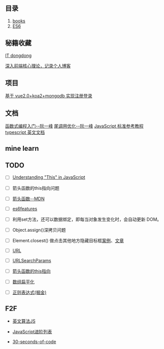 ## 目录

1. [books](https://github.com/HurricaneTBS/nodejs/tree/main/books)
2. [ES6](https://github.com/HurricaneTBS/nodejs/tree/main/es)

## 秘籍收藏

[IT dongdong](https://docs.itdongdong.com/collection/index.html)

[深入前端核心理论，记录个人博客](https://github.com/simon9124/my_demos)

## 项目

[基于 vue2.0+koa2+mongodb 实现注册登录](https://github.com/stzhongjie/vue-login)

## 文档

[函数式编程入门--阮一峰](https://www.ruanyifeng.com/blog/2017/02/fp-tutorial.html)
[尾调用优化--阮一峰](http://www.ruanyifeng.com/blog/2015/04/tail-call.html)
[JavaScript 标准参考教程](http://javascript.ruanyifeng.com/#toc3)
[typescript 英文文档](https://www.typescriptlang.org/docs/handbook/2/objects.html)
## mine learn


## TODO

- [ ] [Understanding "This" in JavaScript](https://www.codementor.io/@dariogarciamoya/understanding--this--in-javascript-du1084lyn?icn=post-8i1jca6jp&ici=post-du1084lyn)
- [ ] 箭头函数的this指向问题
- [ ] [箭头函数--MDN](https://developer.mozilla.org/zh-CN/docs/Web/JavaScript/Reference/Functions/Arrow_functions)
- [ ] [es6features](https://github.com/lukehoban/es6features#arrows)
- [ ] 利用set方法，还可以数据绑定，即每当对象发生变化时，会自动更新 DOM。
- [ ] Object.assign()深拷贝问题
- [ ] Element.closest() 做点击其他地方隐藏目标框[案例](https://codepen.io/StrengthandFreedom/pen/1fc445ec99603fe7c1d42d467f3add4c)、[文章](https://techstacker.com/close-modal-click-outside-vanilla-javascript/)

- [ ] [URL](https://developer.mozilla.org/zh-CN/docs/Web/API/URL)
- [ ] [URLSearchParams](https://developer.mozilla.org/zh-CN/docs/Web/API/URLSearchParams)

- [ ] [箭头函数的this指向](https://segmentfault.com/a/1190000010680814)
- [ ] [数组扁平化](http://caibaojian.com/js-array-flatten.html)
- [ ] [正则表达式(掘金)](https://juejin.cn/post/6844903487155732494)





## F2F

- [英文算法JS](https://github.com/sohamkamani/javascript-design-patterns-for-humans/blob/master/README.md)
- [JavaScript进阶列表](https://github.com/luan0ap/javascript-questions/blob/master/zh-CN/README-zh_CN.md)

- [30-seconds-of-code](https://github.com/luan0ap/30-seconds-of-code#speech-synthesis-experimental)